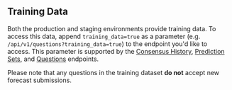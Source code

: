 ## Training Data

Both the production and staging environments provide training data. To access this data, append `training_data=true` as a parameter (e.g. `/api/v1/questions?training_data=true`) to the endpoint you'd like to access. This parameter is supported by the [Consensus History](#consensus-history), [Prediction Sets](#prediction-sets), and [Questions](#questions) endpoints.

Please note that any questions in the training dataset **do not** accept new forecast submissions. 

